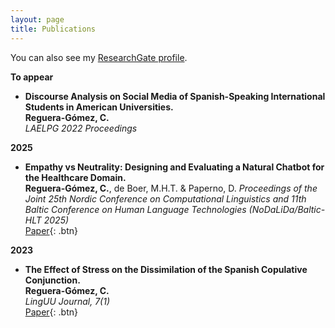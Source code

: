 ```yaml
---
layout: page
title: Publications
---
```


You can also see my <a href="https://www.researchgate.net/profile/Cristina-Reguera-Gomez-2" target="_blank">ResearchGate profile</a>.
<br />

**To appear**

- **Discourse Analysis on Social Media of Spanish-Speaking International Students in American Universities.**  
    **Reguera-Gómez, C.**  
    *LAELPG 2022 Proceedings*  

**2025**

- **Empathy vs Neutrality: Designing and Evaluating a Natural Chatbot for the Healthcare Domain.**  
    **Reguera-Gómez, C.**, de Boer, M.H.T. & Paperno, D. 
    *Proceedings of the Joint 25th Nordic Conference on Computational Linguistics and 11th Baltic Conference on Human Language Technologies (NoDaLiDa/Baltic-HLT 2025)*  
    [Paper](https://aclanthology.org/2025.nodalida-1.55/){: .btn}

**2023**

- **The Effect of Stress on the Dissimilation of the Spanish Copulative Conjunction.**  
    **Reguera-Gómez, C.**  
    *LingUU Journal, 7(1)*  
    [Paper](https://linguujournal.nl/download/the-effect-of-stress-on-the-dissimilation-of-the-spanish-copulative-conjunction/){: .btn}

<!-- 
**Non-refereed project reports:**

- **Desh Raj**. *Semi-implicit variational inference for unsupervised acoustic unit discovery*.
    [PDF](/static/report/aud.pdf){: .btn}
- Tara Abrishami, **Desh Raj**, Noah Scribner, Vasileios Papaioannou. *Inference on Ohio redistricting maps from
Congressional 2016 elections*.
    [PDF](/static/report/ohio.pdf){: .btn}
- **Desh Raj**. *Estimating bounds for bit-truncated word embeddings*.
    [PDF](/static/report/bounds.pdf){: .btn}
- Venkat Arun, **Desh Raj**, Mrinal Tak, Sumeet Ranka. *Fine-grained readability estimation using language modeling*.
    [PDF](/static/report/readability.pdf){: .btn}
- **Desh Raj**, Kanhaiya Rathi. *A survey of probabilistic databases*. 
    [PDF](/static/report/dbms-survery.pdf){: .btn}
- **Desh Raj**, Abhilasha Sancheti, Mrinal Tak, Kunaal Jain. *Monitoring production line performance to reduce manufacturing failures*.
    [PDF](/static/report/bosch.pdf){: .btn}
- **Desh Raj**, Sumeet Ranka, Siddharth Kumar, Akashdeep Goswami, Samyak Kumbhalwar. *Spatial transformer networks*.
    [PDF](/static/report/stn.pdf){: .btn}

<br />  -->

